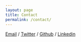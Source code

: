 ```yaml
---
layout: page
title: Contact
permalink: /contact/
---
```

[Email](mailto:james.chiangwu@gmail.com) /
[Twitter](https://twitter.com/digi_james) /
[Github](https://github.com/jachiang) /
[Linkedin](https://www.linkedin.com/in/jameshsinyuchiang)
